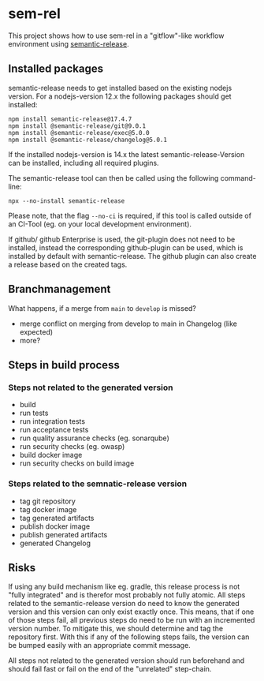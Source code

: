 # sem-rel

This project shows how to use sem-rel in a "gitflow"-like workflow environment using [semantic-release](https://github.com/semantic-release/).

## Installed packages

semantic-release needs to get installed based on the existing nodejs version. For a nodejs-version 12.x the following packages should get installed:

```
npm install semantic-release@17.4.7
npm install @semantic-release/git@9.0.1
npm install @semantic-release/exec@5.0.0
npm install @semantic-release/changelog@5.0.1
```

If the installed nodejs-version is 14.x the latest semantic-release-Version can be installed, including all required plugins.

The semantic-release tool can then be called using the following command-line:

```
npx --no-install semantic-release
```

Please note, that the flag `--no-ci` is required, if this tool is called outside of an CI-Tool (eg. on your local development environment).

If github/ github Enterprise is used, the git-plugin does not need to be installed, instead the corresponding github-plugin can be used, which is installed by default with semantic-release. The github plugin can also create a release based on the created tags.

## Branchmanagement

What happens, if a merge from `main` to `develop` is missed?
* merge conflict on merging from develop to main in Changelog (like expected)
* more?

## Steps in build process

### Steps not related to the generated version

* build
* run tests
* run integration tests
* run acceptance tests
* run quality assurance checks (eg. sonarqube)
* run security checks (eg. owasp)
* build docker image
* run security checks on build image

### Steps related to the semnatic-release version

* tag git repository
* tag docker image
* tag generated artifacts
* publish docker image
* publish generated artifacts
* generated Changelog

## Risks

If using any build mechanism like eg. gradle, this release process is not "fully integrated" and is therefor most probably not fully atomic. All steps related to the semantic-release version do need to know the generated version and this version can only exist exactly once. This means, that if one of those steps fail, all previous steps do need to be run with an incremented version number. To mitigate this, we should determine and tag the repository first. With this if any of the following steps fails, the version can be bumped easily with an appropriate commit message.

All steps not related to the generated version should run beforehand and should fail fast or fail on the end of the "unrelated" step-chain.

 
